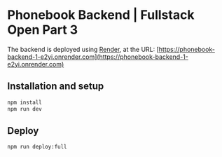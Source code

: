 # Phonebook Backend | Fullstack Open Part 3

The backend is deployed using [Render](https://render.com/),
at the URL: [https://phonebook-backend-1-e2yi.onrender.com](https://phonebook-backend-1-e2yi.onrender.com)

## Installation and setup

```bash
npm install
npm run dev
```

## Deploy

```bash
npm run deploy:full
```
